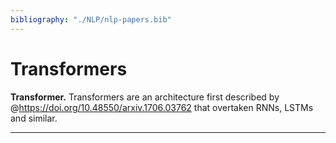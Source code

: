 ```yaml
---
bibliography: "./NLP/nlp-papers.bib"
---
```



# Transformers

**Transformer.** Transformers are an architecture first described by @https://doi.org/10.48550/arxiv.1706.03762 that overtaken RNNs, LSTMs and similar.



---